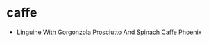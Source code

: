 # caffe

 * [Linguine With Gorgonzola Prosciutto And Spinach Caffe Phoenix](index/l/linguine-with-gorgonzola-prosciutto-and-spinach-caffe-phoenix-13031.json)
